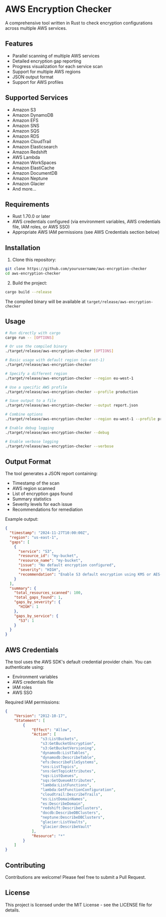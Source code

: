 # AWS Encryption Checker

A comprehensive tool written in Rust to check encryption configurations across multiple AWS services.

## Features

- Parallel scanning of multiple AWS services
- Detailed encryption gap reporting
- Progress visualization for each service scan
- Support for multiple AWS regions
- JSON output format
- Support for AWS profiles

## Supported Services

- Amazon S3
- Amazon DynamoDB
- Amazon EFS
- Amazon SNS
- Amazon SQS
- Amazon RDS
- Amazon CloudTrail
- Amazon Elasticsearch
- Amazon Redshift
- AWS Lambda
- Amazon WorkSpaces
- Amazon ElastiCache
- Amazon DocumentDB
- Amazon Neptune
- Amazon Glacier
- And more...

## Requirements

- Rust 1.70.0 or later
- AWS credentials configured (via environment variables, AWS credentials file, IAM roles, or AWS SSO)
- Appropriate AWS IAM permissions (see AWS Credentials section below)

## Installation

1. Clone this repository:
```bash
git clone https://github.com/yourusername/aws-encryption-checker
cd aws-encryption-checker
```

2. Build the project:
```bash
cargo build --release
```

The compiled binary will be available at `target/release/aws-encryption-checker`

## Usage

```bash
# Run directly with cargo
cargo run -- [OPTIONS]

# Or use the compiled binary
./target/release/aws-encryption-checker [OPTIONS]

# Basic usage with default region (us-east-1)
./target/release/aws-encryption-checker

# Specify a different region
./target/release/aws-encryption-checker --region eu-west-1

# Use a specific AWS profile
./target/release/aws-encryption-checker --profile production

# Save output to a file
./target/release/aws-encryption-checker --output report.json

# Combine options
./target/release/aws-encryption-checker --region eu-west-1 --profile production --output report.json

# Enable debug logging
./target/release/aws-encryption-checker --debug

# Enable verbose logging
./target/release/aws-encryption-checker --verbose
```

## Output Format

The tool generates a JSON report containing:
- Timestamp of the scan
- AWS region scanned
- List of encryption gaps found
- Summary statistics
- Severity levels for each issue
- Recommendations for remediation

Example output:
```json
{
  "timestamp": "2024-11-27T10:00:00Z",
  "region": "us-east-1",
  "gaps": [
    {
      "service": "S3",
      "resource_id": "my-bucket",
      "resource_name": "my-bucket",
      "issue": "No default encryption configured",
      "severity": "HIGH",
      "recommendation": "Enable S3 default encryption using KMS or AES-256"
    }
  ],
  "summary": {
    "total_resources_scanned": 100,
    "total_gaps_found": 1,
    "gaps_by_severity": {
      "HIGH": 1
    },
    "gaps_by_service": {
      "S3": 1
    }
  }
}
```

## AWS Credentials

The tool uses the AWS SDK's default credential provider chain. You can authenticate using:
- Environment variables
- AWS credentials file
- IAM roles
- AWS SSO

Required IAM permissions:
```json
{
    "Version": "2012-10-17",
    "Statement": [
        {
            "Effect": "Allow",
            "Action": [
                "s3:ListBuckets",
                "s3:GetBucketEncryption",
                "s3:GetBucketVersioning",
                "dynamodb:ListTables",
                "dynamodb:DescribeTable",
                "efs:DescribeFileSystems",
                "sns:ListTopics",
                "sns:GetTopicAttributes",
                "sqs:ListQueues",
                "sqs:GetQueueAttributes",
                "lambda:ListFunctions",
                "lambda:GetFunctionConfiguration",
                "cloudtrail:DescribeTrails",
                "es:ListDomainNames",
                "es:DescribeDomain",
                "redshift:DescribeClusters",
                "docdb:DescribeDBClusters",
                "neptune:DescribeDBClusters",
                "glacier:ListVaults",
                "glacier:DescribeVault"
            ],
            "Resource": "*"
        }
    ]
}
```

## Contributing

Contributions are welcome! Please feel free to submit a Pull Request.

## License

This project is licensed under the MIT License - see the LICENSE file for details.